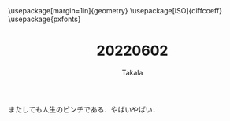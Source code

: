 ﻿---
title: 20220602
yesterday: 20220601
tomorrow: 20220603
days: 888
author: Takala
header-includes:
  - \usepackage[margin=1in]{geometry}
  - \usepackage[ISO]{diffcoeff}
  - \usepackage{pxfonts}
---



またしても人生のピンチである．やばいやばい．



